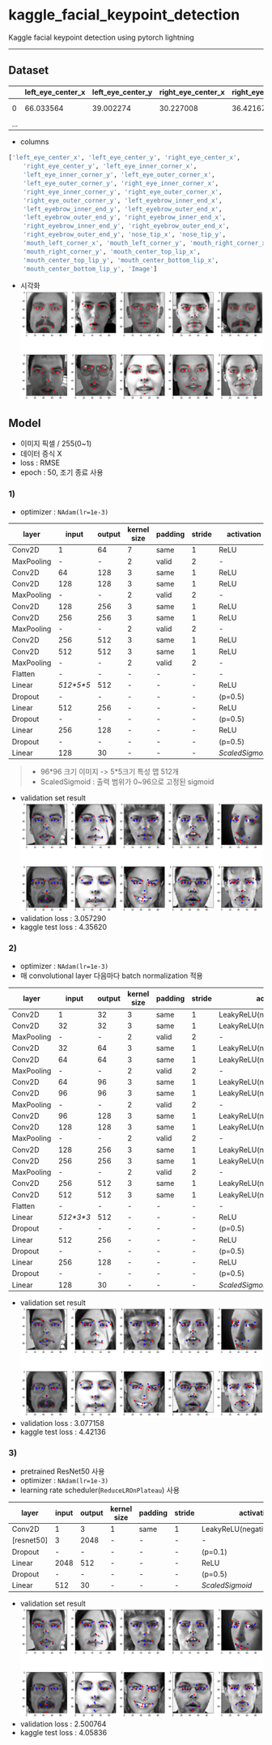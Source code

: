 # kaggle_facial_keypoint_detection
Kaggle facial keypoint detection using pytorch lightning

---------
## Dataset
| |left_eye_center_x|left_eye_center_y |right_eye_center_x  |right_eye_center_y |... |Image|
|-|-----------------|------------------|--------------------|-------------------|----|-----|
|0|	66.033564	    |39.002274         |	30.227008       |	36.421678       |... |96*96 pixels|
|...|               |                  |                    |                   |    |      |
* columns
```Python
['left_eye_center_x', 'left_eye_center_y', 'right_eye_center_x',
    'right_eye_center_y', 'left_eye_inner_corner_x',
    'left_eye_inner_corner_y', 'left_eye_outer_corner_x',
    'left_eye_outer_corner_y', 'right_eye_inner_corner_x',
    'right_eye_inner_corner_y', 'right_eye_outer_corner_x',
    'right_eye_outer_corner_y', 'left_eyebrow_inner_end_x',
    'left_eyebrow_inner_end_y', 'left_eyebrow_outer_end_x',
    'left_eyebrow_outer_end_y', 'right_eyebrow_inner_end_x',
    'right_eyebrow_inner_end_y', 'right_eyebrow_outer_end_x',
    'right_eyebrow_outer_end_y', 'nose_tip_x', 'nose_tip_y',
    'mouth_left_corner_x', 'mouth_left_corner_y', 'mouth_right_corner_x',
    'mouth_right_corner_y', 'mouth_center_top_lip_x',
    'mouth_center_top_lip_y', 'mouth_center_bottom_lip_x',
    'mouth_center_bottom_lip_y', 'Image']
```
* 시각화
![images with face and keypoint](images/dataset_out.png)
## Model  
* 이미지 픽셀 / 255(0~1)
* 데이터 증식 X
* loss : RMSE
* epoch : 50, 조기 종료 사용
### 1)  
* optimizer : <code>NAdam(lr=1e-3)</code>

|layer      |input           |output         |kernel size|padding|stride |activation            |
|-----------|----------------|---------------|-----------|-------|-------|----------------------|
|Conv2D     |1               |64             |7          |same   |1      |ReLU                  |
|MaxPooling |-               |-              |2          |valid  |2      |-                     |
|Conv2D     |64              |128            |3          |same   |1      |ReLU                  |
|Conv2D     |128             |128            |3          |same   |1      |ReLU                  |
|MaxPooling |-               |-              |2          |valid  |2      |-                     |
|Conv2D     |128             |256            |3          |same   |1      |ReLU                  |
|Conv2D     |256             |256            |3          |same   |1      |ReLU                  |
|MaxPooling |-               |-              |2          |valid  |2      |-                     |
|Conv2D     |256             |512            |3          |same   |1      |ReLU                  |
|Conv2D     |512             |512            |3          |same   |1      |ReLU                  |
|MaxPooling |-               |-              |2          |valid  |2      |-                     |
|Flatten    |-               |-              |-          |-      |-      |-                     |
|Linear     |*512\*5\*5*     |512            |-          |-      |-      |ReLU                  |
|Dropout    |-               |-              |-          |-      |-      |(p=0.5)               |
|Linear     |512             |256            |-          |-      |-      |ReLU                  |
|Dropout    |-               |-              |-          |-      |-      |(p=0.5)               |
|Linear     |256             |128            |-          |-      |-      |ReLU                  |
|Dropout    |-               |-              |-          |-      |-      |(p=0.5)               |
|Linear     |128             |30             |-          |-      |-      |*ScaledSigmoid*       |
> * 96\*96 크기 이미지 -> 5\*5크기 특성 맵 512개
> * ScaledSigmoid : 출력 범위가 0\~96으로 고정된 sigmoid
* validation set result
!["model1 validation result"](images/model1_out.png)
* validation loss : 3.057290
* kaggle test loss : 4.35620
### 2)  
* optimizer : <code>NAdam(lr=1e-3)</code>
* 매 convolutional layer 다음마다 batch normalization 적용

|layer      |input           |output         |kernel size|padding|stride |activation                            |
|-----------|----------------|---------------|-----------|-------|-------|--------------------------------------|
|Conv2D     |1               |32             |3          |same   |1      |LeakyReLU(negative_slope=0.1)         |
|Conv2D     |32              |32             |3          |same   |1      |LeakyReLU(negative_slope=0.1)         |
|MaxPooling |-               |-              |2          |valid  |2      |-                                     |
|Conv2D     |32              |64             |3          |same   |1      |LeakyReLU(negative_slope=0.1)         |
|Conv2D     |64              |64             |3          |same   |1      |LeakyReLU(negative_slope=0.1)         |
|MaxPooling |-               |-              |2          |valid  |2      |-                                     |
|Conv2D     |64              |96             |3          |same   |1      |LeakyReLU(negative_slope=0.1)         |
|Conv2D     |96              |96             |3          |same   |1      |LeakyReLU(negative_slope=0.1)         |
|MaxPooling |-               |-              |2          |valid  |2      |-                                     |
|Conv2D     |96              |128            |3          |same   |1      |LeakyReLU(negative_slope=0.1)         |
|Conv2D     |128             |128            |3          |same   |1      |LeakyReLU(negative_slope=0.1)         |
|MaxPooling |-               |-              |2          |valid  |2      |-                                     |
|Conv2D     |128             |256            |3          |same   |1      |LeakyReLU(negative_slope=0.1)         |
|Conv2D     |256             |256            |3          |same   |1      |LeakyReLU(negative_slope=0.1)         |
|MaxPooling |-               |-              |2          |valid  |2      |-                                     |
|Conv2D     |256             |512            |3          |same   |1      |LeakyReLU(negative_slope=0.1)         |
|Conv2D     |512             |512            |3          |same   |1      |LeakyReLU(negative_slope=0.1)         |
|Flatten    |-               |-              |-          |-      |-      |-                                     |
|Linear     |*512\*3\*3*     |512            |-          |-      |-      |ReLU                                  |
|Dropout    |-               |-              |-          |-      |-      |(p=0.5)                               |
|Linear     |512             |256            |-          |-      |-      |ReLU                                  |
|Dropout    |-               |-              |-          |-      |-      |(p=0.5)                               |
|Linear     |256             |128            |-          |-      |-      |ReLU                                  |
|Dropout    |-               |-              |-          |-      |-      |(p=0.5)                               |
|Linear     |128             |30             |-          |-      |-      |*ScaledSigmoid*                       |

* validation set result
!["model2 validation result"](images/model2_out.png)
* validation loss : 3.077158
* kaggle test loss : 4.42136
### 3)  
* pretrained ResNet50 사용
* optimizer : <code>NAdam(lr=1e-3)</code>
* learning rate scheduler(<code>ReduceLROnPlateau</code>) 사용

|layer       |input           |output         |kernel size|padding|stride |activation                            |
|------------|----------------|---------------|-----------|-------|-------|--------------------------------------|
|Conv2D      |1               |3              |1          |same   |1      |LeakyReLU(negative_slope=0.1)         |
|[resnet50]  |3               |2048           |-          |-      |-      |-                                     |
|Dropout     |-               |-              |-          |-      |-      |(p=0.1)                               |
|Linear      |2048            |512            |-          |-      |-      |ReLU                                  |
|Dropout     |-               |-              |-          |-      |-      |(p=0.5)                               |
|Linear      |512             |30             |-          |-      |-      |*ScaledSigmoid*                       |

* validation set result
!["model3 validation result"](images/model3_out.png)
* validation loss : 2.500764
* kaggle test loss : 4.05836